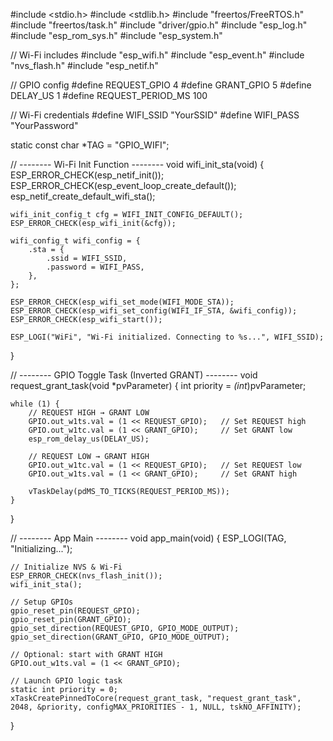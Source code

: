 #include <stdio.h>
#include <stdlib.h>
#include "freertos/FreeRTOS.h"
#include "freertos/task.h"
#include "driver/gpio.h"
#include "esp_log.h"
#include "esp_rom_sys.h"
#include "esp_system.h"

// Wi-Fi includes
#include "esp_wifi.h"
#include "esp_event.h"
#include "nvs_flash.h"
#include "esp_netif.h"

// GPIO config
#define REQUEST_GPIO 4
#define GRANT_GPIO 5
#define DELAY_US 1
#define REQUEST_PERIOD_MS 100

// Wi-Fi credentials
#define WIFI_SSID "YourSSID"
#define WIFI_PASS "YourPassword"

static const char *TAG = "GPIO_WIFI";

// -------- Wi-Fi Init Function --------
void wifi_init_sta(void) {
    ESP_ERROR_CHECK(esp_netif_init());
    ESP_ERROR_CHECK(esp_event_loop_create_default());
    esp_netif_create_default_wifi_sta();

    wifi_init_config_t cfg = WIFI_INIT_CONFIG_DEFAULT();
    ESP_ERROR_CHECK(esp_wifi_init(&cfg));

    wifi_config_t wifi_config = {
        .sta = {
            .ssid = WIFI_SSID,
            .password = WIFI_PASS,
        },
    };

    ESP_ERROR_CHECK(esp_wifi_set_mode(WIFI_MODE_STA));
    ESP_ERROR_CHECK(esp_wifi_set_config(WIFI_IF_STA, &wifi_config));
    ESP_ERROR_CHECK(esp_wifi_start());

    ESP_LOGI("WiFi", "Wi-Fi initialized. Connecting to %s...", WIFI_SSID);
}

// -------- GPIO Toggle Task (Inverted GRANT) --------
void request_grant_task(void *pvParameter) {
    int priority = *(int*)pvParameter;

    while (1) {
        // REQUEST HIGH → GRANT LOW
        GPIO.out_w1ts.val = (1 << REQUEST_GPIO);   // Set REQUEST high
        GPIO.out_w1tc.val = (1 << GRANT_GPIO);     // Set GRANT low
        esp_rom_delay_us(DELAY_US);

        // REQUEST LOW → GRANT HIGH
        GPIO.out_w1tc.val = (1 << REQUEST_GPIO);   // Set REQUEST low
        GPIO.out_w1ts.val = (1 << GRANT_GPIO);     // Set GRANT high

        vTaskDelay(pdMS_TO_TICKS(REQUEST_PERIOD_MS));
    }
}

// -------- App Main --------
void app_main(void) {
    ESP_LOGI(TAG, "Initializing...");

    // Initialize NVS & Wi-Fi
    ESP_ERROR_CHECK(nvs_flash_init());
    wifi_init_sta();

    // Setup GPIOs
    gpio_reset_pin(REQUEST_GPIO);
    gpio_reset_pin(GRANT_GPIO);
    gpio_set_direction(REQUEST_GPIO, GPIO_MODE_OUTPUT);
    gpio_set_direction(GRANT_GPIO, GPIO_MODE_OUTPUT);

    // Optional: start with GRANT HIGH
    GPIO.out_w1ts.val = (1 << GRANT_GPIO);

    // Launch GPIO logic task
    static int priority = 0;
    xTaskCreatePinnedToCore(request_grant_task, "request_grant_task", 2048, &priority, configMAX_PRIORITIES - 1, NULL, tskNO_AFFINITY);
}
